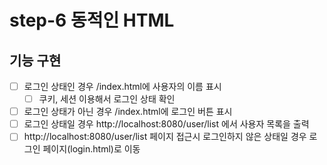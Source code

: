 # step-6 동적인 HTML

## 기능 구현
- [ ] 로그인 상태인 경우 /index.html에 사용자의 이름 표시
  - [ ] 쿠키, 세션 이용해서 로그인 상태 확인
- [ ] 로그인 상태가 아닌 경우 /index.html에 로그인 버튼 표시
- [ ] 로그인 상태일 경우 http://localhost:8080/user/list 에서 사용자 목록을 출력
- [ ] http://localhost:8080/user/list 페이지 접근시 로그인하지 않은 상태일 경우 로그인 페이지(login.html)로 이동
